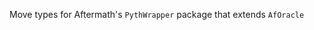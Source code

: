 <!-- cargo-rdme start -->

Move types for Aftermath's `PythWrapper` package that extends `AfOracle`

<!-- cargo-rdme end -->

